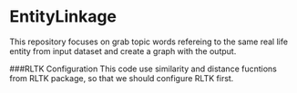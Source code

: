 # EntityLinkage
This repository focuses on grab topic words refereing to the same real life entity from input dataset and create a graph with the output.

###RLTK Configuration
This code use similarity and distance fucntions from RLTK package, so that we should configure RLTK first. 
